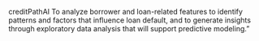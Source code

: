 creditPathAI 
To analyze borrower and loan-related features to identify patterns and factors that influence loan default, and to generate insights through exploratory data analysis that will support predictive modeling.”

